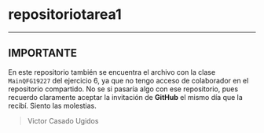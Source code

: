 # repositoriotarea1
----
## **IMPORTANTE**
En este repositorio también se encuentra el archivo con la clase `MainQFG19227` del ejercicio 6, ya que no tengo acceso de colaborador en el repositorio compartido. No se si pasaría algo con ese repositorio, pues recuerdo claramente aceptar la invitación de **GitHub** el mismo día que la recibí.
Siento las molestias.

> Victor Casado Ugidos
